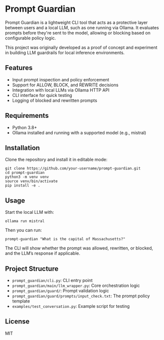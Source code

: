 


# Prompt Guardian

Prompt Guardian is a lightweight CLI tool that acts as a protective layer between users and a local LLM, such as one running via Ollama. It evaluates prompts before they're sent to the model, allowing or blocking based on configurable policy logic.

This project was originally developed as a proof of concept and experiment in building LLM guardrails for local inference environments.

## Features

- Input prompt inspection and policy enforcement
- Support for ALLOW, BLOCK, and REWRITE decisions
- Integration with local LLMs via Ollama HTTP API
- CLI interface for quick testing
- Logging of blocked and rewritten prompts

## Requirements

- Python 3.8+
- Ollama installed and running with a supported model (e.g., mistral)

## Installation

Clone the repository and install it in editable mode:

```
git clone https://github.com/your-username/prompt-guardian.git
cd prompt-guardian
python3 -m venv venv
source venv/bin/activate
pip install -e .
```

## Usage

Start the local LLM with:

```
ollama run mistral
```

Then you can run:

```
prompt-guardian "What is the capital of Massachusetts?"
```

The CLI will show whether the prompt was allowed, rewritten, or blocked, and the LLM’s response if applicable.

## Project Structure

- `prompt_guardian/cli.py`: CLI entry point
- `prompt_guardian/main/llm_wrapper.py`: Core orchestration logic
- `prompt_guardian/guard/`: Prompt validation logic
- `prompt_guardian/guard/prompts/input_check.txt`: The prompt policy template
- `examples/test_conversation.py`: Example script for testing

## License

MIT